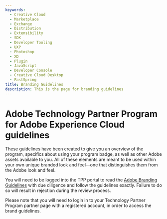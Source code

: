 ```yaml
---
keywords:
  - Creative Cloud
  - Marketplace
  - Exchange
  - Distribution
  - Extensibility
  - SDK
  - Developer Tooling
  - UXP
  - Photoshop
  - XD
  - Plugin
  - JavaScript
  - Developer Console
  - Creative Cloud Desktop
  - FastSpring
title: Branding Guidelines
description: This is the page for branding guidelines
---
```


# Adobe Technology Partner Program for Adobe Experience Cloud guidelines

These guidelines have been created to give you an overview of the program, specifics about using your program badge, as well as other Adobe assets available to you. All of these elements are meant to be used within your own unique branded look and feel—one that distinguishes them from the Adobe look and feel.

You will need to be logged into the TPP portal to read the [Adobe Branding Guidelines](https://partners.adobe.com/content/dam/solution/en/tpp_ec_assets/restricted/c/c_2/Adobe_Exchange_Partner_Program_Brand_Guidelines.pdf) with due diligence and follow the guidelines exactly. Failure to do so will result in rejection during the review process.

Please note that you will need to login in to your Technology Partner Program partner page with a registered account, in order to access the brand guidelines.

